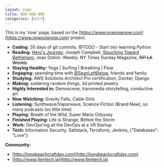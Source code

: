```yaml
---
layout: page
title: NOW NOW NOW
categories: [self]
---
```


This is my 'now' page, based on the [https://www.nownownow.com](https://www.nownownow.com) project.

- **Coding:** 30 days of git commits. @TODO - Start (re)-learning Python
- **Reading:** <u>Hero's Journey</u>, Joseph Campbell. <u>Slouching Toward Bethlehem</u>, Joan Didion. Weekly: NY Times Sunday Magazine, ~~RIP LA Weekly~~
- **Staying Healthy:** Yoga | Surfing | Breathing | Flow
- **Engaging:** spending time with [@SeanLeftBelow](https://www.twitter.com/seanleftbelow), friends and family
- **Studying:** AWS Solutions Architect Pro certification, Docker, Django
- **Making:**  soldering random things, 3d printed jewelry
- **Highly Interested in:** Demoscene, transmedia storytelling, conductive art
- **Now Watching:** Gravity Falls, Cable Girls
- **Listening:** Synthwave/Vaporwave, Science Fiction (Brand New), so many podcasts (so little time)
- **Playing:** Breath of the Wild, Super Mario Odyssey
- **Finished Playing:** Life is Strange, Before the Storm
- **Work:** DevOps'ing all the DevOps at a VR Startup
- **Tech:** Information Security, Saltstack, Terraform, Jenkins, {"Databases": "Love"}


**Community:**
- [http://longbeachcraftday.com](http://longbeachcraftday.com)
- [http://www.femtech.la](http://www.femtech.la)
